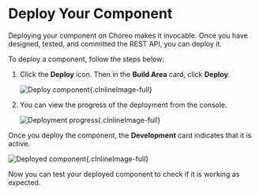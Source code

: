 # Deploy Your Component

Deploying your component on Choreo makes it invocable. Once you have designed, tested, and committed the REST API, you can deploy it.

To deploy a component, follow the steps below:

1. Click the **Deploy** icon. Then in the **Build Area** card, click **Deploy**.

    ![Deploy component](../../assets/img/tutorials/rest-api/deploy-api.png){.cInlineImage-full}

2. You can view the progress of the deployment from the console.

    ![Deployment progress](../../assets/img/tutorials/rest-api/deployment-progress.png){.cInlineImage-full}

Once you deploy the component, the **Development** card indicates that it is active.

![Deployed component](../../assets/img/tutorials/rest-api/deployed-api.png){.cInlineImage-full}

Now you can test your deployed component to check if it is working as expected.



